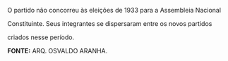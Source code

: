 

O partido não concorreu às eleições de 1933 para a Assembleia Nacional

Constituinte. Seus integrantes se dispersaram entre os novos partidos

criados nesse período.



**FONTE:** ARQ. OSVALDO ARANHA.

